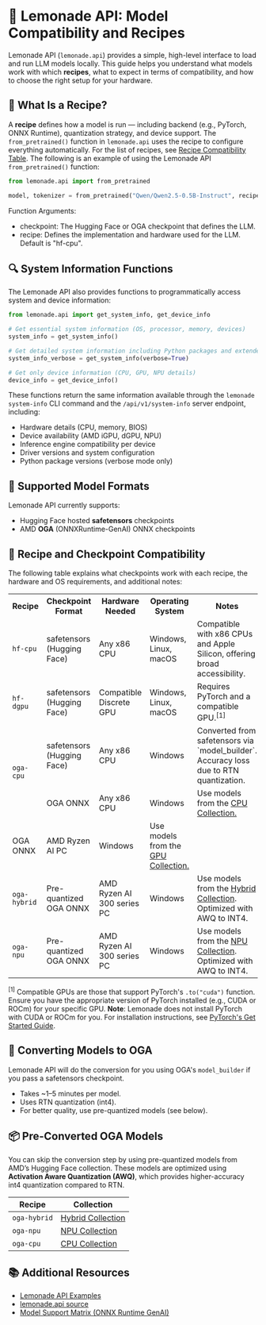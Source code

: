 # 🍋 Lemonade API: Model Compatibility and Recipes

Lemonade API (`lemonade.api`) provides a simple, high-level interface to load and run LLM models locally. This guide helps you understand what models work with which **recipes**, what to expect in terms of compatibility, and how to choose the right setup for your hardware.

## 🧠 What Is a Recipe?

A **recipe** defines how a model is run — including backend (e.g., PyTorch, ONNX Runtime), quantization strategy, and device support. The `from_pretrained()` function in `lemonade.api` uses the recipe to configure everything automatically. For the list of recipes, see [Recipe Compatibility Table](#recipe-and-checkpoint-compatibility). The following is an example of using the Lemonade API `from_pretrained()` function:

```python
from lemonade.api import from_pretrained

model, tokenizer = from_pretrained("Qwen/Qwen2.5-0.5B-Instruct", recipe="hf-cpu")
```

Function Arguments:
- checkpoint: The Hugging Face or OGA checkpoint that defines the LLM.
- recipe: Defines the implementation and hardware used for the LLM. Default is "hf-cpu".

## 🔍 System Information Functions

The Lemonade API also provides functions to programmatically access system and device information:

```python
from lemonade.api import get_system_info, get_device_info

# Get essential system information (OS, processor, memory, devices)
system_info = get_system_info()

# Get detailed system information including Python packages and extended details
system_info_verbose = get_system_info(verbose=True)

# Get only device information (CPU, GPU, NPU details)
device_info = get_device_info()
```

These functions return the same information available through the `lemonade system-info` CLI command and the `/api/v1/system-info` server endpoint, including:
- Hardware details (CPU, memory, BIOS)
- Device availability (AMD iGPU, dGPU, NPU)
- Inference engine compatibility per device
- Driver versions and system configuration
- Python package versions (verbose mode only)


## 📜 Supported Model Formats

Lemonade API currently supports:

- Hugging Face hosted **safetensors** checkpoints
- AMD **OGA** (ONNXRuntime-GenAI) ONNX checkpoints

<a name="recipe-and-checkpoint-compatibility"></a>
## 🍴 Recipe and Checkpoint Compatibility

The following table explains what checkpoints work with each recipe, the hardware and OS requirements, and additional notes:

<table>
  <tr>
    <th>Recipe</th>
    <th>Checkpoint Format</th>
    <th>Hardware Needed</th>
    <th>Operating System</th>
    <th>Notes</th>
  </tr>
  <tr>
    <td><code>hf-cpu</code></td>
    <td>safetensors (Hugging Face)</td>
    <td>Any x86 CPU</td>
    <td>Windows, Linux, macOS</td>
    <td>Compatible with x86 CPUs and Apple Silicon, offering broad accessibility.</td>
  </tr>
  <tr>
    <td><code>hf-dgpu</code></td>
    <td>safetensors (Hugging Face)</td>
    <td>Compatible Discrete GPU</td>
    <td>Windows, Linux, macOS</td>
    <td>Requires PyTorch and a compatible GPU.<sup>[1]</sup></td>
  </tr>
  <tr>
    <td rowspan="2"><code>oga-cpu</code></td>
    <td>safetensors (Hugging Face)</td>
    <td>Any x86 CPU</td>
    <td>Windows</td>
    <td>Converted from safetensors via `model_builder`. Accuracy loss due to RTN quantization.</td>
  </tr>
  <tr>
    <td>OGA ONNX</td>
    <td>Any x86 CPU</td>
    <td>Windows</td>
    <td>Use models from the <a href="https://huggingface.co/collections/amd/oga-cpu-llm-collection-6808280dc18d268d57353be8">CPU Collection.</a></td>
  </tr>
  <tr>
    <td>OGA ONNX</td>
    <td>AMD Ryzen AI PC</td>
    <td>Windows</td>
    <td>Use models from the <a href="https://huggingface.co/collections/amd/ryzenai-oga-dml-models-67f940914eee51cbd794b95b">GPU Collection.</a></td>
  </tr>
  <tr>
    <td><code>oga-hybrid</code></td>
    <td>Pre-quantized OGA ONNX</td>
    <td>AMD Ryzen AI 300 series PC</td>
    <td>Windows</td>
    <td>Use models from the <a href="https://huggingface.co/collections/amd/ryzenai-15-llm-npu-models-6859846d7c13f81298990db0">Hybrid Collection</a>. Optimized with AWQ to INT4.</td>
  </tr>
  <tr>
    <td><code>oga-npu</code></td>
    <td>Pre-quantized OGA ONNX</td>
    <td>AMD Ryzen AI 300 series PC</td>
    <td>Windows</td>
    <td>Use models from the <a href="https://huggingface.co/collections/amd/ryzenai-15-llm-npu-models-6859846d7c13f81298990db0">NPU Collection</a>. Optimized with AWQ to INT4.</td>
  </tr>
</table>

<sup>[1]</sup> Compatible GPUs are those that support PyTorch's `.to("cuda")` function. Ensure you have the appropriate version of PyTorch installed (e.g., CUDA or ROCm) for your specific GPU. **Note**: Lemonade does not install PyTorch with CUDA or ROCm for you. For installation instructions, see [PyTorch's Get Started Guide](https://pytorch.org/get-started/locally/).

## 🔄 Converting Models to OGA

Lemonade API will do the conversion for you using OGA's `model_builder` if you pass a safetensors checkpoint.

- Takes \~1–5 minutes per model.
- Uses RTN quantization (int4).
- For better quality, use pre-quantized models (see below).


## 📦 Pre-Converted OGA Models

You can skip the conversion step by using pre-quantized models from AMD’s Hugging Face collection. These models are optimized using **Activation Aware Quantization (AWQ)**, which provides higher-accuracy int4 quantization compared to RTN.

| Recipe       | Collection                                                                                                                                      |
| ------------ | ----------------------------------------------------------------------------------------------------------------------------------------------- |
| `oga-hybrid` | [Hybrid Collection](https://huggingface.co/collections/amd/ryzenai-15-llm-hybrid-models-6859a64b421b5c27e1e53899)                               |
| `oga-npu`    | [NPU Collection](https://huggingface.co/collections/amd/ryzenai-15-llm-npu-models-6859846d7c13f81298990db0)                                     |
| `oga-cpu`    | [CPU Collection](https://huggingface.co/collections/amd/oga-cpu-llm-collection-6808280dc18d268d57353be8) |



## 📚 Additional Resources

- [Lemonade API Examples](https://github.com/lemonade-sdk/lemonade/blob/main/examples#api-examples)
- [lemonade.api source](https://github.com/lemonade-sdk/lemonade/blob/main/src/lemonade/api.py)
- [Model Support Matrix (ONNX Runtime GenAI)](https://github.com/microsoft/onnxruntime-genai)

<!--This file was originally licensed under Apache 2.0. It has been modified.
Modifications Copyright (c) 2025 AMD-->
